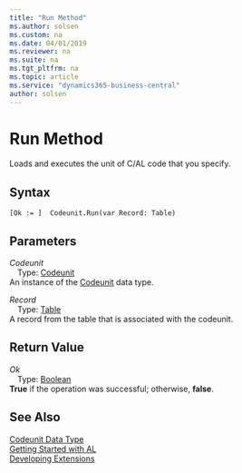 ```yaml
---
title: "Run Method"
ms.author: solsen
ms.custom: na
ms.date: 04/01/2019
ms.reviewer: na
ms.suite: na
ms.tgt_pltfrm: na
ms.topic: article
ms.service: "dynamics365-business-central"
author: solsen
---
```

[//]: # (START>DO_NOT_EDIT)
[//]: # (IMPORTANT:Do not edit any of the content between here and the END>DO_NOT_EDIT.)
[//]: # (Any modifications should be made in the .resx files in the ModernDev repo.)
# Run Method
Loads and executes the unit of C/AL code that you specify.

## Syntax
```
[Ok := ]  Codeunit.Run(var Record: Table)
```
## Parameters
*Codeunit*  
&emsp;Type: [Codeunit](../codeunit/codeunit-data-type.md)  
An instance of the [Codeunit](../codeunit/codeunit-data-type.md) data type.  

*Record*  
&emsp;Type: [Table](../table/table-data-type.md)  
 A record from the table that is associated with the codeunit.  


## Return Value
*Ok*  
&emsp;Type: [Boolean](../boolean/boolean-data-type.md)  
**True** if the operation was successful; otherwise, **false**.  
  


[//]: # (IMPORTANT: END>DO_NOT_EDIT)
## See Also
[Codeunit Data Type](../codeunit/codeunit-data-type.md)  
[Getting Started with AL](../../devenv-get-started.md)  
[Developing Extensions](../../devenv-dev-overview.md)